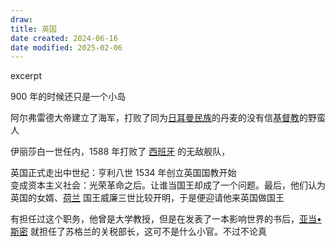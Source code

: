```yaml
---
draw:
title: 英国
date created: 2024-06-16
date modified: 2025-02-06
---
```


excerpt

<!-- more -->

900 年的时候还只是一个小岛

阿尔弗雷德大帝建立了海军，打败了同为[日耳曼民族](日耳曼民族)的丹麦的没有信[基督教](基督教)的野蛮人

伊丽莎白一世任内，1588 年打败了 [西班牙](西班牙.md) 的无敌舰队，

英国正式走出中世纪：亨利八世 1534 年创立英国国教开始  
变成资本主义社会：光荣革命之后。让谁当国王却成了一个问题。最后，他们认为英国的女婿、[荷兰](荷兰.md) 国王威廉三世比较开明，于是便迎请他来英国做国王

有担任过这个职务，他曾是大学教授，但是在发表了一本影响世界的书后，[亚当•斯密](亚当•斯密.md) 就担任了苏格兰的关税部长，这可不是什么小官。不过不论真
